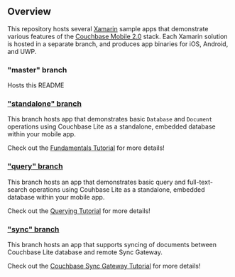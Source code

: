 ## Overview
This repository hosts several [Xamarin](https://visualstudio.microsoft.com/xamarin/) sample apps that demonstrate various features of the [Couchbase Mobile 2.0](https://www.couchbase.com/products/mobile) stack. Each Xamarin solution is hosted in a separate branch, and produces app binaries for iOS, Android, and UWP. 

### "**master**" branch
Hosts this README 

### ["**standalone**" branch](https://github.com/couchbaselabs/userprofile-couchbase-mobile-xamarin/tree/standalone)

This branch hosts app that demonstrates basic `Database` and `Document` operations using Couchbase Lite as a standalone, embedded database within your mobile app. 

Check out the [Fundamentals Tutorial](https://docs.couchbase.com/userprofile-couchbase-mobile/standalone/userprofile/xamarin/userprofile_basic.html) for more details!

### ["**query**" branch](https://github.com/couchbaselabs/userprofile-couchbase-mobile-xamarin/tree/query)

This branch hosts an app that demonstrates basic query and full-text-search operations using Couhbase Lite as a standalone, embedded database within your mobile app.

Check out the [Querying Tutorial](https://docs.couchbase.com/userprofile-couchbase-mobile/query/userprofile/xamarin/userprofile_query.html) for more details!

### ["**sync**" branch](https://github.com/couchbaselabs/userprofile-couchbase-mobile-xamarin/tree/sync)

This branch hosts an app that supports syncing of documents between Couchbase Lite database and remote Sync Gateway. 

Check out the [Couchbase Sync Gateway Tutorial](https://docs.couchbase.com/userprofile-couchbase-mobile/sync/userprofile/xamarin/userprofile_sync.html) for more details!
